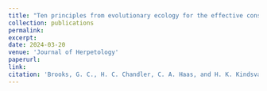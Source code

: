 ```yaml
---
title: "Ten principles from evolutionary ecology for the effective conservation of reptiles and amphibians"
collection: publications
permalink: 
excerpt:
date: 2024-03-20
venue: 'Journal of Herpetology'
paperurl:
link:
citation: 'Brooks, G. C., H. C. Chandler, C. A. Haas, and H. K. Kindsvater. 2024. Ten principles from evolutionary ecology for the effective conservation of reptiles and amphibians. Journal of Herpetology <i>in press</i>'
---
```

